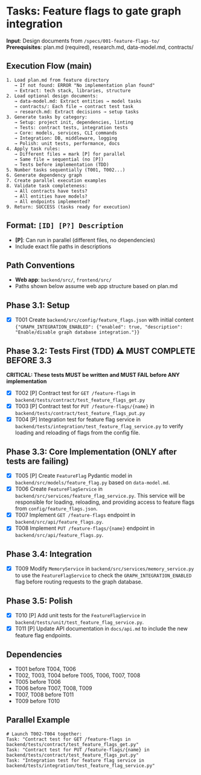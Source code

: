 # Tasks: Feature flags to gate graph integration

**Input**: Design documents from `/specs/001-feature-flags-to/`
**Prerequisites**: plan.md (required), research.md, data-model.md, contracts/

## Execution Flow (main)
```
1. Load plan.md from feature directory
   → If not found: ERROR "No implementation plan found"
   → Extract: tech stack, libraries, structure
2. Load optional design documents:
   → data-model.md: Extract entities → model tasks
   → contracts/: Each file → contract test task
   → research.md: Extract decisions → setup tasks
3. Generate tasks by category:
   → Setup: project init, dependencies, linting
   → Tests: contract tests, integration tests
   → Core: models, services, CLI commands
   → Integration: DB, middleware, logging
   → Polish: unit tests, performance, docs
4. Apply task rules:
   → Different files = mark [P] for parallel
   → Same file = sequential (no [P])
   → Tests before implementation (TDD)
5. Number tasks sequentially (T001, T002...)
6. Generate dependency graph
7. Create parallel execution examples
8. Validate task completeness:
   → All contracts have tests?
   → All entities have models?
   → All endpoints implemented?
9. Return: SUCCESS (tasks ready for execution)
```

## Format: `[ID] [P?] Description`
- **[P]**: Can run in parallel (different files, no dependencies)
- Include exact file paths in descriptions

## Path Conventions
- **Web app**: `backend/src/`, `frontend/src/`
- Paths shown below assume web app structure based on plan.md

## Phase 3.1: Setup
- [x] T001 Create `backend/src/config/feature_flags.json` with initial content `{"GRAPH_INTEGRATION_ENABLED": {"enabled": true, "description": "Enable/disable graph database integration."}}`

## Phase 3.2: Tests First (TDD) ⚠️ MUST COMPLETE BEFORE 3.3
**CRITICAL: These tests MUST be written and MUST FAIL before ANY implementation**
- [x] T002 [P] Contract test for `GET /feature-flags` in `backend/tests/contract/test_feature_flags_get.py`
- [x] T003 [P] Contract test for `PUT /feature-flags/{name}` in `backend/tests/contract/test_feature_flags_put.py`
- [x] T004 [P] Integration test for feature flag service in `backend/tests/integration/test_feature_flag_service.py` to verify loading and reloading of flags from the config file.

## Phase 3.3: Core Implementation (ONLY after tests are failing)
- [x] T005 [P] Create `FeatureFlag` Pydantic model in `backend/src/models/feature_flag.py` based on `data-model.md`.
- [x] T006 Create `FeatureFlagService` in `backend/src/services/feature_flag_service.py`. This service will be responsible for loading, reloading, and providing access to feature flags from `config/feature_flags.json`.
- [x] T007 Implement `GET /feature-flags` endpoint in `backend/src/api/feature_flags.py`.
- [x] T008 Implement `PUT /feature-flags/{name}` endpoint in `backend/src/api/feature_flags.py`.

## Phase 3.4: Integration
- [x] T009 Modify `MemoryService` in `backend/src/services/memory_service.py` to use the `FeatureFlagService` to check the `GRAPH_INTEGRATION_ENABLED` flag before routing requests to the graph database.

## Phase 3.5: Polish
- [x] T010 [P] Add unit tests for the `FeatureFlagService` in `backend/tests/unit/test_feature_flag_service.py`.
- [x] T011 [P] Update API documentation in `docs/api.md` to include the new feature flag endpoints.

## Dependencies
- T001 before T004, T006
- T002, T003, T004 before T005, T006, T007, T008
- T005 before T006
- T006 before T007, T008, T009
- T007, T008 before T011
- T009 before T010

## Parallel Example
```
# Launch T002-T004 together:
Task: "Contract test for GET /feature-flags in backend/tests/contract/test_feature_flags_get.py"
Task: "Contract test for PUT /feature-flags/{name} in backend/tests/contract/test_feature_flags_put.py"
Task: "Integration test for feature flag service in backend/tests/integration/test_feature_flag_service.py"
```